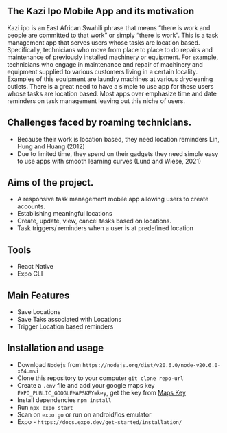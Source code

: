 ## The Kazi Ipo Mobile App and its motivation 
Kazi ipo is an East African Swahili phrase that means “there is work and people are committed to
that work” or simply “there is work”. This is a task management app that serves users whose
tasks are location based. Specifically, technicians who move from place to place to do repairs
and maintenance of previously installed machinery or equipment. For example, technicians who
engage in maintenance and repair of machinery and equipment supplied to various customers
living in a certain locality. Examples of this equipment are laundry machines at various drycleaning outlets. There is a great need to have a simple to use app for these users whose tasks
are location based. Most apps over emphasize time and date reminders on task management
leaving out this niche of users. 

## Challenges faced by roaming technicians. 
- Because their work is location based, they need location reminders Lin, Hung and Huang
(2012)
- Due to limited time, they spend on their gadgets they need simple easy to use apps with
smooth learning curves (Lund and Wiese, 2021) 


## Aims of the project. 
- A responsive task management mobile app allowing users to create accounts.
- Establishing meaningful locations
- Create, update, view, cancel tasks based on locations.
- Task triggers/ reminders when a user is at predefined location

## Tools
- React Native
- Expo CLI

## Main Features
- Save Locations
- Save Taks associated with Locations
- Trigger Location based reminders

## Installation and usage
- Download `Nodejs` from `https://nodejs.org/dist/v20.6.0/node-v20.6.0-x64.msi`
- Clone this repository to your computer `git clone repo-url`
- Create a `.env` file and add your google maps key `EXPO_PUBLIC_GOOGLEMAPSKEY=key`, get the key from [Maps Key](https://console.cloud.google.com/google/maps-apis/overview)
- Install dependencies `npm install`
- Run `npx expo start`
- Scan on `expo go` or run on android/ios emulator
- Expo - `https://docs.expo.dev/get-started/installation/`